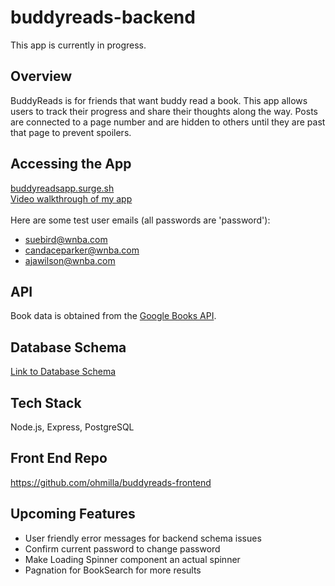 # buddyreads-backend

This app is currently in progress.

## Overview
BuddyReads is for friends that want buddy read a book. 
This app allows users to track their progress and share their thoughts along the way. 
Posts are connected to a page number and are hidden to others until they are past that page to prevent spoilers. 

## Accessing the App
[buddyreadsapp.surge.sh](https://buddyreadsapp.surge.sh/)<br/>
[Video walkthrough of my app](https://drive.google.com/file/d/1IeZdG1KzfSaW3YbKWjUGrzazyzwPOMbJ/view?usp=sharing)<br/><br/>
 Here are some test user emails (all passwords are 'password'):
* suebird@wnba.com
* candaceparker@wnba.com
* ajawilson@wnba.com 

## API
Book data is obtained from the [Google Books API](https://developers.google.com/books/docs/overview). 

## Database Schema
[Link to Database Schema](https://docs.google.com/document/d/1JqPRsHvKuJ91vt7trL-vy4u-rRYuRFveIsFFFs5njlM/edit?usp=sharing)

## Tech Stack
Node.js, Express, PostgreSQL

## Front End Repo
https://github.com/ohmilla/buddyreads-frontend

## Upcoming Features
* User friendly error messages for backend schema issues
* Confirm current password to change password
* Make Loading Spinner component an actual spinner
* Pagnation for BookSearch for more results
